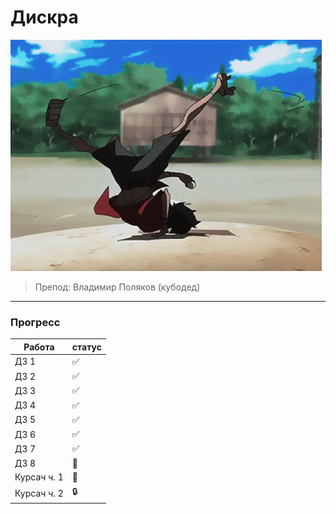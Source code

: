 # Дискра
![gif](https://github.com/bilyardvmetro/ITMO-System-Application-Software/blob/main/gifs/DiscreteMathReadme.gif)

> Препод: Владимир Поляков (кубодед)

---

### Прогресс
| Работа | статус 			  |
| ------ | ------------------ |
|  ДЗ 1  | :white_check_mark: |
|  ДЗ 2  | :white_check_mark: |
|  ДЗ 3  | :white_check_mark: | 
|  ДЗ 4  | :white_check_mark: |
|  ДЗ 5  | :white_check_mark: |
|  ДЗ 6  | :white_check_mark: |
|  ДЗ 7  | :white_check_mark: |
|  ДЗ 8  |   :construction:   |
|  Курсач ч. 1  |   :construction:   |
|  Курсач ч. 2  |    :lock:    |